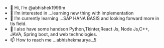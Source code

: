 - 👋 Hi, I’m @abhishek1999m
- 👀 I’m interested in ...learning new thing with implementation
- 🌱 I’m currently learning ...SAP HANA BASIS and looking forward more in tis field.
- 💞️ I also have some handson Python,Tkinter,React Js, Node Js,C++, JAVA, Spring boot, and web technologies.
- 📫 How to reach me ...abhishekmaurya._5

<!---
abhishek1999m/abhishek1999m is a ✨ special ✨ repository because its `README.md` (this file) appears on your GitHub profile.
You can click the Preview link to take a look at your changes.
--->
